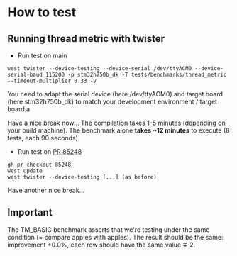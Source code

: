 # How to test 

## Running thread metric with twister

- Run test on main
```
west twister --device-testing --device-serial /dev/ttyACM0 --device-serial-baud 115200 -p stm32h750b_dk -T tests/benchmarks/thread_metric --timeout-multiplier 0.33 -v
```
You need to adapt the serial device (here /dev/ttyACM0) and target board
(here stm32h750b_dk) to match your development environment / target board.a

Have a nice break now...
The compilation takes 1-5 minutes (depending on your build machine). The benchmark alone **takes ~12 minutes** to execute (8 tests, each 90 seconds).

- Run test on [PR 85248](https://github.com/zephyrproject-rtos/zephyr/pull/85248)
```
gh pr checkout 85248
west update
west twister --device-testing [...] (as before)
```
Have another nice break...

## Important

The TM_BASIC benchmark asserts that we're testing under the
same condition (= compare apples with apples).
The result should be the same: improvement +0.0%, each row should have the
same value ∓ 2.

